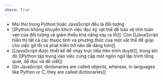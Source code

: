 ```yaml
---
share: True
---
```

- Mọi thứ trong Python hoặc JavaScript đều là đối tượng
- [[Python không khuyến khích việc đọc kỹ vật thể để bảo vệ tính toàn vẹn của đối tượng và giảm thiểu khả năng xảy ra lỗi]]. Còn [[JavaScript hiển thị tất cả các thuộc tính và phương thức của một vật thể để giúp cho việc gỡ lỗi và phát triển trở nên dễ dàng hơn]]. 
- [[JavaScript được thiết kế để chạy trực tiếp trên trình duyệt]], trong khi đó [[Python tập trung vào việc cung cấp một ngôn ngữ lập trình tổng quát, dễ đọc và dễ viết]] 
- [[In JavaScript, dictionaries are called objects, whereas, in languages like Python or C, they are called dictionaries]]
